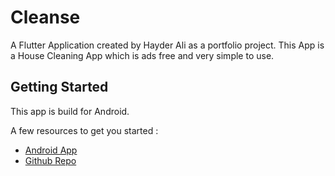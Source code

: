 # Cleanse

A Flutter Application created by Hayder Ali as a portfolio project. This App is a House Cleaning App which is ads free and very simple to use.

## Getting Started

This app is build for Android.

A few resources to get you started :

- [Android App](https://drive.google.com/file/d/1Bqc5dkx-3sw2PDHpKvqQItYSQpVIEZP7/view?usp=share_link)
- [Github Repo](https://github.com/hyderali0889/Cleanse)
